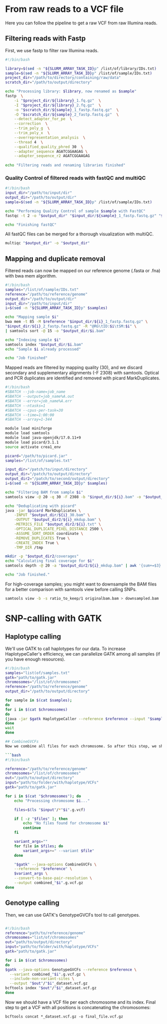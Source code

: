 # From raw reads to a VCF file
Here you can follow the pipeline to get a raw VCF from raw Illumina reads.

## Filtering reads with Fastp

First, we use fastp to filter raw Illumina reads.

```bash
#!/bin/bash

library=$(sed -n "${SLURM_ARRAY_TASK_ID}p" /list/of/library/IDs.txt)
sample=$(sed -n "${SLURM_ARRAY_TASK_ID}p" /list/of/sample/IDs.txt)
project_dir="/path/to/directory/containing/raw/data"
scratch_dir="/path/to/output/directory"

echo "Processing library: $library, now renamed as $sample"
fastp  \
    -i "$project_dir/${library}_1.fq.gz"  \
    -I "$project_dir/${library}_2.fq.gz"  \
    -o "$scratch_dir/${sample}_1_fastp.fastq.gz"  \
    -O "$scratch_dir/${sample}_2_fastp.fastq.gz"  \
	--detect_adapter_for_pe  \
	--correction  \
	--trim_poly_g  \
	--trim_poly_x  \
	--overrepresentation_analysis  \
	--thread 4  \
	--qualified_quality_phred 30  \
	--adapter_sequence AGATCGGAAGAG \
	--adapter_sequence_r2 AGATCGGAAGAG
			
echo "Filtering reads and renaming libraries finished"
```

### Quality Control of filtered reads with fastQC and multiQC


```bash
#!/bin/bash
input_dir="/path/to/input/dir"
output_dir="/path/to/output/dir"
sample=$(sed -n "${SLURM_ARRAY_TASK_ID}p" /list/of/sample/IDs.txt)

echo "Performing Quality Control of sample $sample with FastQC"
fastqc -t 2 -o "$output_dir" "$input_dir/${sample}_1_fastp.fastq.gz" "$input_dir/${sample}_2_fastp.fastq.gz"

echo "Finishing fastQC"
```

All fastQC files can be merged for a thorough visualization with multiQC.
```bash
multiqc "$output_dir" -o "$output_dir"
```

## Mapping and duplicate removal
Filtered reads can now be mapped on our reference genome (.fasta or .fna) with bwa mem algorithm.


```bash
#!/bin/bash
samples="/list/of/sample/IDs.txt"
reference="/path/to/reference/genome"
output_dir="/path/to/output/dir"
input_dir="/path/to/input/dir"
i=$(sed -n "${SLURM_ARRAY_TASK_ID}p" $samples)

echo "Mapping sample $i"
bwa mem -t 85 -M $reference "$input_dir/${i}_1_fastp.fastq.gz" \
"$input_dir/${i}_2_fastp.fastq.gz" -R "@RG\tID:$i\tSM:$i" \
| samtools sort -@ 15 -o "$output_dir/$i.bam"

echo "Indexing sample $i"
samtools index "$output_dir/$i.bam"
echo "Sample $i already processed"

echo "Job finished"
```
Mapped reads are filtered by mapping quality (30), and we discard secondary and supplementary alignments (-F 2308) with samtools.
Optical and PCR duplicates are identified and removed with picard MarkDuplicates.

```bash
#!/bin/bash
#SBATCH --job-name=job_name
#SBATCH --output=job_name%A.out
#SBATCH --error=job_name%A.err
#SBATCH --ntasks=1
#SBATCH --cpus-per-task=30
#SBATCH --time=1:00:00
#SBATCH --array=1-344

module load miniforge
module load samtools
module load java-openjdk/17.0.11+9
module load picard/3.1.1
source activate crea1_env

picard="/path/to/picard.jar"
samples="/list/of/samples.txt"

input_dir="/patch/to/input/directory"
output_dir="/patch/to/output/directory"
output_dir2="/patch/to/second/output/directory"
i=$(sed -n "${SLURM_ARRAY_TASK_ID}p" $samples)

echo "Filtering BAM from sample $i"
samtools view -@ 20 -q 30 -F 2308 -b "$input_dir/${i}.bam" -o "$output_dir/${i}_30.bam"

echo "Deduplicating with picard"
java -jar $picard MarkDuplicates \
	-INPUT "$output_dir/${i}_30.bam" \
	-OUTPUT "$output_dir2/${i}_mkdup.bam" \
	-METRICS_FILE "$output_dir2/${i}.txt" \
	-OPTICAL_DUPLICATE_PIXEL_DISTANCE 2500 \
	-ASSUME_SORT_ORDER coordinate \
	-REMOVE_DUPLICATES True \
	-CREATE_INDEX True \
	-TMP_DIR /tmp

mkdir -p "$output_dir2/coverages"
echo "Calculating final coverage for $i"
samtools depth -@ 20 -a "$output_dir2/${i}_mkdup.bam" | awk '{sum+=$3} END { print "Average = ",sum/NR}'| tee -a "$output_dir2/coverages/${i}_coverage.txt"

echo "Job finished." 
```

For high-coverage samples; you might want to downsample the BAM files for a better comparison with samtools view before calling SNPs.

```bash
samtools view -b -s ratio_to_keep/1 originalbam.bam > downsampled.bam
```

# SNP-calling with GATK
## Haplotype calling

We'll use GATK to call haplotypes for our data. To increase HaplotypeCaller's efficiency, we can parallelize GATK among all samples (if you have enough resources).

```bash
#!/bin/bash
samples="list(of/samples.txt"
gatk="path/to/gatk.jar"
chromosomes="/list/of/chromosomes"
reference="/path/to/reference/genome"
output_dir="/path/to/output/directory"

for sample in $(cat $samples);
do
for i in $(cat $chromosomes)
do
(java -jar $gatk HaplotypeCaller --reference $reference --input "$sample"_mkdup.bam -O "$sample"_"$i".g.vcf -ERC BP_RESOLUTION -L "$i") &
done
wait
done

## CombineGVCFs
Now we combine all files for each chromosome. So after this step, we should have one VCF per chromosome. Some of those files might be heavy.

```bash
#!/bin/bash

reference="/path/to/reference/genome"
chromosomes="/list/of/chromosomes"
out="/path/to/output/directory"
input="path/to/folder/with/haplotype/VCFs"
gatk="path/to/gatk.jar"

for i in $(cat "$chromosomes"); do
    echo "Processing chromosome $i..."

    files=$(ls "$input"/*"$i".g.vcf)

    if [ -z "$files" ]; then
        echo "No files found for chromosome $i"
        continue
    fi

    variant_args=""
    for file in $files; do
        variant_args+=" --variant $file"
    done

    "$gatk" --java-options CombineGVCFs \
    --reference "$reference" \
    $variant_args \
    --convert-to-base-pair-resolution \
    --output combined_"$i".g.vcf.gz
done
```



## Genotype calling

Then, we can use GATK's GenotypeGVCFs tool to call genotypes. 

```bash

#!/bin/bash
reference="path/to/reference/genome"
chromosomes="list/of/chromosomes"
out="path/to/output/directory"
input="path/to/folder/with/haplotype/VCFs"
gatk="path/to/gatk.jar"

for i in $(cat $chromosomes)
do
$gatk --java-options GenotypeGVCFs --reference $reference \
  --variant combined_"$i".g.vcf.gz \
  --include-non-variant-sites \
  --output "$out"/"$i"_dataset.vcf.gz
bcftools index "$out"/"$i"_dataset.vcf.gz
done
```

Now we should have a VCF file per each chromosome and its index. Final step to get a VCF with all positions is concatenating the chromosomes:

```
bcftools concat *_dataset.vcf.gz -o final_file.vcf.gz
```
